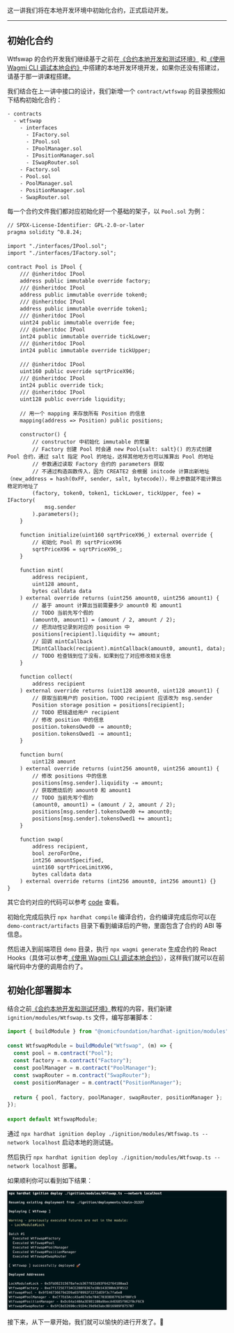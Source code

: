 这一讲我们将在本地开发环境中初始化合约，正式启动开发。

---

## 初始化合约

Wtfswap 的合约开发我们继续基于之前在[《合约本地开发和测试环境》](../14_LocalDev/readme.md) 和[《使用 Wagmi CLI 调试本地合约》](../15_WagmiCli/)中搭建的本地开发环境开发，如果你还没有搭建过，请基于那一讲课程搭建。

我们结合在上一讲中接口的设计，我们新增一个 `contract/wtfswap` 的目录按照如下结构初始化合约：

```
- contracts
  - wtfswap
    - interfaces
      - IFactory.sol
      - IPool.sol
      - IPoolManager.sol
      - IPositionManager.sol
      - ISwapRouter.sol
    - Factory.sol
    - Pool.sol
    - PoolManager.sol
    - PositionManager.sol
    - SwapRouter.sol
```

每一个合约文件我们都对应初始化好一个基础的架子，以 `Pool.sol` 为例：

```solidity
// SPDX-License-Identifier: GPL-2.0-or-later
pragma solidity ^0.8.24;

import "./interfaces/IPool.sol";
import "./interfaces/IFactory.sol";

contract Pool is IPool {
    /// @inheritdoc IPool
    address public immutable override factory;
    /// @inheritdoc IPool
    address public immutable override token0;
    /// @inheritdoc IPool
    address public immutable override token1;
    /// @inheritdoc IPool
    uint24 public immutable override fee;
    /// @inheritdoc IPool
    int24 public immutable override tickLower;
    /// @inheritdoc IPool
    int24 public immutable override tickUpper;

    /// @inheritdoc IPool
    uint160 public override sqrtPriceX96;
    /// @inheritdoc IPool
    int24 public override tick;
    /// @inheritdoc IPool
    uint128 public override liquidity;

    // 用一个 mapping 来存放所有 Position 的信息
    mapping(address => Position) public positions;

    constructor() {
        // constructor 中初始化 immutable 的常量
        // Factory 创建 Pool 时会通 new Pool{salt: salt}() 的方式创建 Pool 合约，通过 salt 指定 Pool 的地址，这样其他地方也可以推算出 Pool 的地址
        // 参数通过读取 Factory 合约的 parameters 获取
        // 不通过构造函数传入，因为 CREATE2 会根据 initcode 计算出新地址（new_address = hash(0xFF, sender, salt, bytecode)），带上参数就不能计算出稳定的地址了
        (factory, token0, token1, tickLower, tickUpper, fee) = IFactory(
            msg.sender
        ).parameters();
    }

    function initialize(uint160 sqrtPriceX96_) external override {
        // 初始化 Pool 的 sqrtPriceX96
        sqrtPriceX96 = sqrtPriceX96_;
    }

    function mint(
        address recipient,
        uint128 amount,
        bytes calldata data
    ) external override returns (uint256 amount0, uint256 amount1) {
        // 基于 amount 计算出当前需要多少 amount0 和 amount1
        // TODO 当前先写个假的
        (amount0, amount1) = (amount / 2, amount / 2);
        // 把流动性记录到对应的 position 中
        positions[recipient].liquidity += amount;
        // 回调 mintCallback
        IMintCallback(recipient).mintCallback(amount0, amount1, data);
        // TODO 检查钱到位了没有，如果到位了对应修改相关信息
    }

    function collect(
        address recipient
    ) external override returns (uint128 amount0, uint128 amount1) {
        // 获取当前用户的 position，TODO recipient 应该改为 msg.sender
        Position storage position = positions[recipient];
        // TODO 把钱退给用户 recipient
        // 修改 position 中的信息
        position.tokensOwed0 -= amount0;
        position.tokensOwed1 -= amount1;
    }

    function burn(
        uint128 amount
    ) external override returns (uint256 amount0, uint256 amount1) {
        // 修改 positions 中的信息
        positions[msg.sender].liquidity -= amount;
        // 获取燃烧后的 amount0 和 amount1
        // TODO 当前先写个假的
        (amount0, amount1) = (amount / 2, amount / 2);
        positions[msg.sender].tokensOwed0 += amount0;
        positions[msg.sender].tokensOwed1 += amount1;
    }

    function swap(
        address recipient,
        bool zeroForOne,
        int256 amountSpecified,
        uint160 sqrtPriceLimitX96,
        bytes calldata data
    ) external override returns (int256 amount0, int256 amount1) {}
}
```

其它合约对应的代码可以参考 [code](./code/) 查看。

初始化完成后执行 `npx hardhat compile` 编译合约，合约编译完成后你可以在 `demo-contract/artifacts` 目录下看到编译后的产物，里面包含了合约的 ABI 等信息。

然后进入到前端项目 `demo` 目录，执行 `npx wagmi generate` 生成合约的 React Hooks（具体可以参考[《使用 Wagmi CLI 调试本地合约》](../15_WagmiCli/)），这样我们就可以在前端代码中方便的调用合约了。

## 初始化部署脚本

结合之前[《合约本地开发和测试环境》](../14_LocalDev/readme.md)教程的内容，我们新建 `ignition/modules/Wtfswap.ts` 文件，编写部署脚本：

```ts
import { buildModule } from "@nomicfoundation/hardhat-ignition/modules";

const WtfswapModule = buildModule("Wtfswap", (m) => {
  const pool = m.contract("Pool");
  const factory = m.contract("Factory");
  const poolManager = m.contract("PoolManager");
  const swapRouter = m.contract("SwapRouter");
  const positionManager = m.contract("PositionManager");

  return { pool, factory, poolManager, swapRouter, positionManager };
});

export default WtfswapModule;
```

通过 `npx hardhat ignition deploy ./ignition/modules/Wtfswap.ts --network localhost` 启动本地的测试链。

然后执行 `npx hardhat ignition deploy ./ignition/modules/Wtfswap.ts --network localhost` 部署。

如果顺利你可以看到如下结果：

![deploy](./img/deploy.png)

接下来，从下一章开始，我们就可以愉快的进行开发了。🎉
